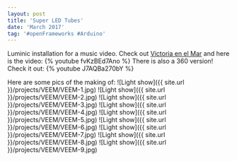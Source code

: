 ```yaml
---
layout: post
title: 'Super LED Tubes'
date: 'March 2017'
tag: '#openFrameworks #Arduino'
---
```

Luminic installation for a music video. Check out [Victoria en el Mar](http://www.victoriaenelmar.com/) and here is the video:
{% youtube fvKzBEd7Ano %}
There is also a 360 version! Check it out:
{% youtube J7AQBa270bY %}

Here are some pics of the making of:
![Light show]({{ site.url }}/projects/VEEM/VEEM-1.jpg)
![Light show]({{ site.url }}/projects/VEEM/VEEM-2.jpg)
![Light show]({{ site.url }}/projects/VEEM/VEEM-3.jpg)
![Light show]({{ site.url }}/projects/VEEM/VEEM-4.jpg)
![Light show]({{ site.url }}/projects/VEEM/VEEM-5.jpg)
![Light show]({{ site.url }}/projects/VEEM/VEEM-6.jpg)
![Light show]({{ site.url }}/projects/VEEM/VEEM-7.jpg)
![Light show]({{ site.url }}/projects/VEEM/VEEM-8.jpg)
![Light show]({{ site.url }}/projects/VEEM/VEEM-9.jpg)
